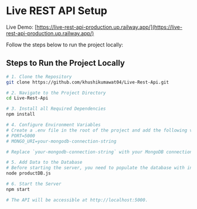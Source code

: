 # Live REST API Setup

Live Demo: [https://live-rest-api-production.up.railway.app/](https://live-rest-api-production.up.railway.app/)

Follow the steps below to run the project locally:

## Steps to Run the Project Locally

```bash
# 1. Clone the Repository
git clone https://github.com/khushikumawat04/Live-Rest-Api.git

# 2. Navigate to the Project Directory
cd Live-Rest-Api

# 3. Install all Required Dependencies
npm install

# 4. Configure Environment Variables
# Create a .env file in the root of the project and add the following variables:
# PORT=5000
# MONGO_URI=your-mongodb-connection-string

# Replace `your-mongodb-connection-string` with your MongoDB connection string.

# 5. Add Data to the Database
# Before starting the server, you need to populate the database with initial data. Run the following command:
node productDB.js

# 6. Start the Server
npm start

# The API will be accessible at http://localhost:5000.

